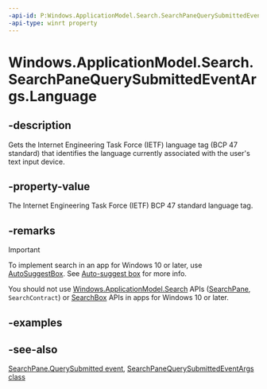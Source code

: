 ```yaml
---
-api-id: P:Windows.ApplicationModel.Search.SearchPaneQuerySubmittedEventArgs.Language
-api-type: winrt property
---
```


<!-- Property syntax
public string Language { get; }
-->

# Windows.ApplicationModel.Search.SearchPaneQuerySubmittedEventArgs.Language

## -description

Gets the Internet Engineering Task Force (IETF) language tag (BCP 47 standard) that identifies the language currently associated with the user's text input device.

## -property-value

The Internet Engineering Task Force (IETF) BCP 47 standard language tag.

## -remarks

> [!IMPORTANT]
> To implement search in an app for Windows 10 or later, use [AutoSuggestBox](/uwp/api/windows.ui.xaml.controls.autosuggestbox). See [Auto-suggest box](/windows/apps/design/controls/auto-suggest-box) for more info.
>
> You should not use [Windows.ApplicationModel.Search](/uwp/api/windows.applicationmodel.search) APIs ([SearchPane](/uwp/api/windows.applicationmodel.search.searchpane), `SearchContract`) or [SearchBox](../windows.ui.xaml.controls/searchbox.md) APIs in apps for Windows 10 or later.

## -examples

## -see-also

[SearchPane.QuerySubmitted event](searchpane_querysubmitted.md), [SearchPaneQuerySubmittedEventArgs class](searchpanequerysubmittedeventargs.md)